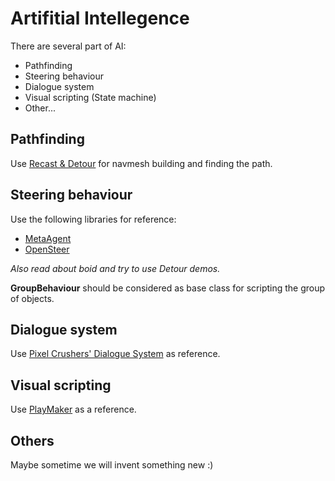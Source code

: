 # Artifitial Intellegence

There are several part of AI:

* Pathfinding
* Steering behaviour
* Dialogue system
* Visual scripting (State machine)
* Other...

## Pathfinding

Use [Recast & Detour](https://github.com/memononen/recastnavigation) 
for navmesh building and finding the path.

## Steering behaviour

Use the following libraries for reference:

* [MetaAgent](http://sourceforge.net/projects/metaagent/files/)
* [OpenSteer](https://github.com/meshula/OpenSteer)

*Also read about boid and try to use Detour demos.*

**GroupBehaviour** should be considered as base class 
for scripting the group of objects.

## Dialogue system

Use [Pixel Crushers' Dialogue System](http://www.pixelcrushers.com/dialogue-system-documentation/) 
as reference.

## Visual scripting

Use [PlayMaker](http://www.hutonggames.com/index.html) as a reference.

## Others
Maybe sometime we will invent something new :)
